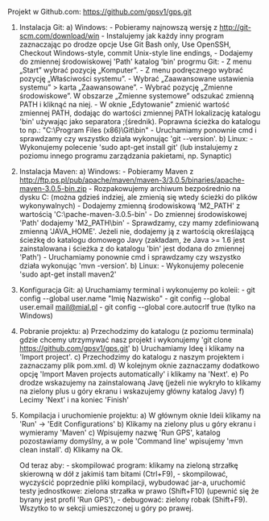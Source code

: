 Projekt w Github.com: https://github.com/gpsv1/gps.git

1. Instalacja Git:
	a) Windows:
		- Pobieramy najnowszą wersję z http://git-scm.com/download/win
		- Instalujemy jak każdy inny program zaznaczając po drodze opcje Use Git Bash only, Use OpenSSH, Checkout Windows-style, commit Unix-style line endings,
		- Dodajemy do zmiennej środowiskowej 'Path' katalog 'bin' progrmu Git:
			- Z menu „Start” wybrać pozycję „Komputer”.
			- Z menu podręcznego wybrać pozycję „Właściwości systemu”.
			- Wybrać „Zaawansowane ustawienia systemu” > karta „Zaawansowane”.
			- Wybrać pozycję „Zmienne środowiskowe”. W obszarze „Zmienne systemowe” odszukać zmienną PATH i kliknąć na niej.
			- W oknie „Edytowanie” zmienić wartość zmiennej PATH, dodając do wartości zmiennej PATH lokalizację katalogu 'bin' używając jako separatora ;(średnik). Poprawna ścieżka do katalogu to np.: "C:\Program Files (x86)\Git\bin"
		- Uruchamiamy ponownie cmd i sprawdzamy czy wszystko działa wykonując 'git --version'.
	b) Linux:
		- Wykonujemy polecenie 'sudo apt-get install git' (lub instalujemy z poziomu innego programu zarządzania pakietami, np. Synaptic)

2. Instalacja Maven:
	a) Windows:
		- Pobieramy Maven z http://ftp.ps.pl/pub/apache/maven/maven-3/3.0.5/binaries/apache-maven-3.0.5-bin.zip
		- Rozpakowujemy archiwum bezpośrednio na dysku C: (można gdzieś indziej, ale zmienią się wtedy ścieżki do plików wykonywalnych)
		- Dodajemy zmienną środowiskową 'M2_PATH' z wartością 'C:\pache-maven-3.0.5-bin\'
		- Do zmiennej środowiskowej 'Path' dodajemy 'M2_PATH\bin'
		- Sprawdzamy, czy mamy zdefiniowaną zmienną 'JAVA_HOME'. Jeżeli nie, dodajemy ją z wartością określającą ścieżkę do katalogu domowego Javy (zakładam, że Java >= 1.6 jest zainstalowana i ścieżka z do katalogu 'bin' jest dodana do zmiennej 'Path')
		- Uruchamiamy ponownie cmd i sprawdzamy czy wszystko działa wykonując 'mvn -version'.
	b) Linux:
		- Wykonujemy polecenie 'sudo apt-get install maven2'

3. Konfiguracja Git:
	a) Uruchamiamy terminal i wykonujemy po koleii:
		- git config --global user.name "Imię Nazwisko"
		- git config --global user.email mail@mial.pl
		- git config --global core.autocrlf true (tylko na Windows)

4. Pobranie projektu:
	a) Przechodzimy do katalogu (z poziomu terminala) gdzie chcemy utrzymywać nasz projekt i wykonujemy 'git clone https://github.com/gpsv1/gps.git'
	b) Uruchamiamy Ideę i klikamy na 'Import project'.
	c) Przechodzimy do katalogu z naszym projektem i zaznaczamy plik pom.xml.
	d) W kolejnym oknie zaznaczamy dodatkowo opcję 'Import Maven projects automatically' i klikamy na 'Next'.
	e) Po drodze wskazujemy na zainstalowaną Javę (jeżeli nie wykryło to klikamy na zielony plus u góry ekranu i wskazujemy główny katalog Javy)
	f) Lecimy 'Next' i na koniec 'Finish'

5. Kompilacja i uruchomienie projektu:
    a) W głównym oknie Ideii klikamy na 'Run' -> 'Edit Configurations'
    b) Klikamy na zielony plus u góry ekranu i wymieramy 'Maven'
    c) Wpisujemy nazwę 'Run GPS', katalog pozostawiamy domyślny, a w pole 'Command line' wpisujemy 'mvn clean install'.
    d) Klikamy na Ok.

    Od teraz aby:
        - skompilować program: klikamy na zieloną strzałkę skierowną w dół z jakimiś tam bitami (Ctrl+F9),
        - skompilować, wyczyścić poprzednie pliki kompilacji, wybudować jar-a, uruchomić testy jednostkowe: zielona strzałka w prawo (Shift+F10) (upewnić się że byrany jest profil 'Run GPS'),
        - debugować: zielony robak (Shift+F9).
    Wszytko to w sekcji umieszczonej u góry po prawej.